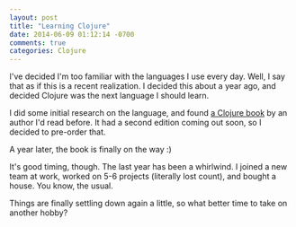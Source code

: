 ```yaml
---
layout: post
title: "Learning Clojure"
date: 2014-06-09 01:12:14 -0700
comments: true
categories: Clojure 
---
```


I've decided I'm too familiar with the languages I use every day.
Well, I say that as if this is a recent realization.
I decided this about a year ago, and decided Clojure was the next language I should learn.

I did some initial research on the language, and found [a Clojure book](http://joyofclojure.com/) by an author I'd read before.
It had a second edition coming out soon, so I decided to pre-order that.

A year later, the book is finally on the way :)

It's good timing, though.
The last year has been a whirlwind.
I joined a new team at work, worked on 5-6 projects (literally lost count), and bought a house.
You know, the usual.

Things are finally settling down again a little, so what better time to take on another hobby?

